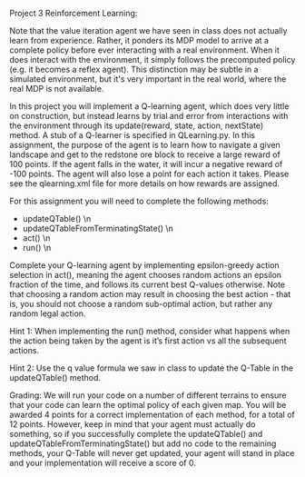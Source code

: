 Project 3 Reinforcement Learning:

Note that the value iteration agent we have seen in class does not actually learn from experience. Rather, it ponders its MDP model to arrive at a complete policy before ever interacting with a real environment. When it does interact with the environment, it simply follows the precomputed policy (e.g. it becomes a reflex agent). This distinction may be subtle in a simulated environment, but it's very important in the real world, where the real MDP is not available.

In this project you will implement a Q-learning agent, which does very little on construction, but instead learns by trial and error from interactions with the environment through its update(reward, state, action, nextState) method. A stub of a Q-learner is specified in QLearning.py. In this assignment, the purpose of the agent is to learn how to navigate a given landscape and get to the redstone ore block to receive a large reward of 100 points. If the agent falls in the water, it will incur a negative reward of -100 points. The agent will also lose a point for each action it takes. Please see the qlearning.xml file for more details on how rewards are assigned.     

For this assignment you will need to complete the following methods:

- updateQTable() \n
- updateQTableFromTerminatingState() \n
- act() \n
- run() \n 

Complete your Q-learning agent by implementing epsilon-greedy action selection in act(), meaning the agent chooses random actions an epsilon fraction of the time, and follows its current best Q-values otherwise. Note that choosing a random action may result in choosing the best action - that is, you should not choose a random sub-optimal action, but rather any random legal action.

Hint 1: When implementing the run() method, consider what happens when the action being taken by the agent is it’s first action vs all the subsequent actions. 

Hint 2: Use the q value formula we saw in class to update the Q-Table in the updateQTable() method.  

Grading: We will run your code on a number of different terrains to ensure that your code can learn the optimal policy of each given map. You will be awarded 4 points for a correct implementation of each method, for a total of 12 points. However, keep in mind that your agent must actually do something, so if you successfully complete the updateQTable() and updateQTableFromTerminatingState() but add no code to the remaining methods, your Q-Table will never get updated, your agent will stand in place and your implementation will receive a score of 0.
